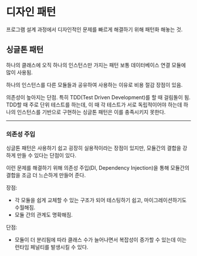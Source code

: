 # 디자인 패턴

프로그램 설계 과정에서 디자인적인 문제를 빠르게 해결하기 위해 패턴화 해놓는 것.

## 싱글톤 패턴

하나의 클래스에 오직 하나의 인스턴스만 가지는 패턴
보통 데이터베이스 연결 모듈에 많이 사용됨.

하나의 인스턴스를 다른 모듈들과 공유하여 사용하는 이유로 비용 절감 장점이 있음.

의존성이 높아지는 단점.
특히 TDD(Test Driven Development)를 할 때 걸림돌이 됨.
TDD할 때 주로 단위 테스트를 하는데, 이 때 각 테스트가 서로 독립적이어야 하는데 하나의 인스턴스를 기반으로 구현하는 싱글톤 패턴은 이를 충족시키지 못한다.

---

### 의존성 주입

싱글톤 패턴은 사용하기 쉽고 굉장히 실용적이라는 장점이 있지만, 모듈간의 결합을 강하게 만들 수 있다는 단점이 있다.

이런 문제를 해결하기 위해 의존성 주입(DI, Dependency Injection)을 통해 모듈간의 결합을 조금 더 느슨하게 만들어 준다.

장점:
- 각 모듈을 쉽게 교체할 수 있는 구조가 되어 테스팅하기 쉽고, 마이그레이션하기도 수월해짐.
- 모듈 간의 관계도 명확해짐.

단점:
- 모듈이 더 분리됨에 따라 클래스 수가 늘어나면서 복잡성이 증가할 수 있는데 이는 런타임 페널티를 발생시킬 수 있다.
